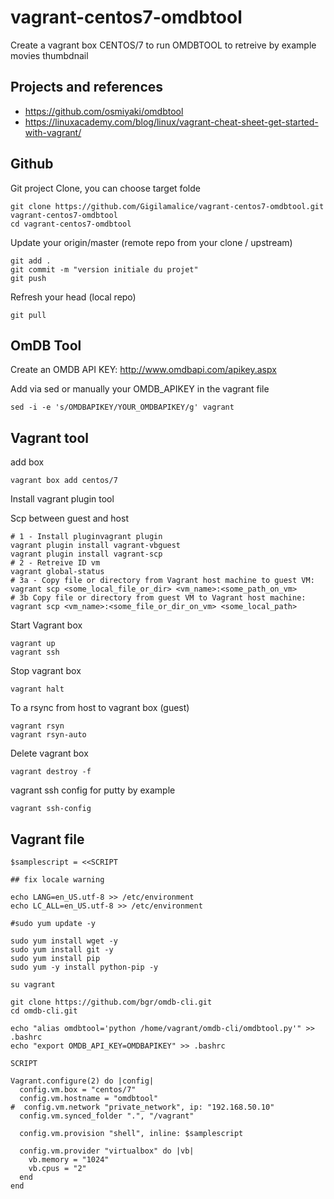# vagrant-centos7-omdbtool

Create a vagrant box CENTOS/7 to run OMDBTOOL to retreive by example movies thumbdnail

## Projects and references

* <https://github.com/osmiyaki/omdbtool>
* <https://linuxacademy.com/blog/linux/vagrant-cheat-sheet-get-started-with-vagrant/>

## Github

Git project Clone, you can choose target folde

``` shell
git clone https://github.com/Gigilamalice/vagrant-centos7-omdbtool.git vagrant-centos7-omdbtool
cd vagrant-centos7-omdbtool
```

Update your origin/master (remote repo from your clone / upstream)

```shell
git add .
git commit -m "version initiale du projet"
git push
```

Refresh your head (local repo)

```shell
git pull
```

## OmDB Tool

Create an OMDB API KEY: <http://www.omdbapi.com/apikey.aspx>

Add via sed or manually your OMDB_APIKEY in the vagrant file  

```shell
sed -i -e 's/OMDBAPIKEY/YOUR_OMDBAPIKEY/g' vagrant
```

## Vagrant tool

add box

```shell
vagrant box add centos/7
```

Install vagrant plugin tool

Scp between guest and host

```shell
# 1 - Install pluginvagrant plugin
vagrant plugin install vagrant-vbguest
vagrant plugin install vagrant-scp
# 2 - Retreive ID vm
vagrant global-status
# 3a - Copy file or directory from Vagrant host machine to guest VM:
vagrant scp <some_local_file_or_dir> <vm_name>:<some_path_on_vm>
# 3b Copy file or directory from guest VM to Vagrant host machine:
vagrant scp <vm_name>:<some_file_or_dir_on_vm> <some_local_path>
```

Start Vagrant box

```shell
vagrant up
vagrant ssh
```

Stop vagrant box

```shell
vagrant halt
```

To a rsync from host to vagrant box (guest)

```shell
vagrant rsyn
vagrant rsyn-auto
```

Delete vagrant box

```shell
vagrant destroy -f
```

vagrant ssh config for putty by example

```shell
vagrant ssh-config
```

## Vagrant file

```shell
$samplescript = <<SCRIPT

## fix locale warning

echo LANG=en_US.utf-8 >> /etc/environment
echo LC_ALL=en_US.utf-8 >> /etc/environment

#sudo yum update -y

sudo yum install wget -y
sudo yum install git -y
sudo yum install pip
sudo yum -y install python-pip -y

su vagrant

git clone https://github.com/bgr/omdb-cli.git
cd omdb-cli.git

echo "alias omdbtool='python /home/vagrant/omdb-cli/omdbtool.py'" >> .bashrc
echo "export OMDB_API_KEY=OMDBAPIKEY" >> .bashrc

SCRIPT

Vagrant.configure(2) do |config|
  config.vm.box = "centos/7"
  config.vm.hostname = "omdbtool"
#  config.vm.network "private_network", ip: "192.168.50.10"
  config.vm.synced_folder ".", "/vagrant"

  config.vm.provision "shell", inline: $samplescript

  config.vm.provider "virtualbox" do |vb|
    vb.memory = "1024"
    vb.cpus = "2"
  end
end
```